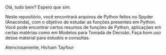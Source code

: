 Olá, tudo bem? Espero que sim.

Neste repositório, você encontrará arquivos de Python feitos no Spyder (Anaconda), com o objetivo de estudar as funções presentes em Python. Você pode encontrar certos resumos de funções de Python, aplicações em certas matérias como em Modelos para Tomada de Decisão. Faça bom uso desse material para estudos e consultas.

Atenciosamente, Hicham Tayfour
